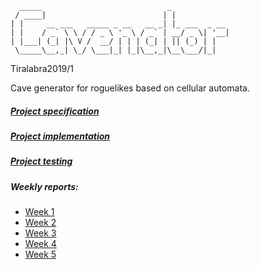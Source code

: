 
      _____                            _             
     / ____|                          | |            
    | |     __ ___   _____ _ __   __ _| |_ ___  _ __ 
    | |    / _` \ \ / / _ \ '_ \ / _` | __/ _ \| '__|
    | |___| (_| |\ V /  __/ | | | (_| | || (_) | |   
     \_____\__,_| \_/ \___|_| |_|\__,_|\__\___/|_|   
                                                 
                                                 

Tiralabra2019/1

Cave generator for roguelikes based on cellular automata.

##### [Project specification](https://github.com/w4ldo/Cavenator/blob/master/Documentation/ProjectSpecification.md)

##### [Project implementation](https://github.com/w4ldo/Cavenator/blob/master/Documentation/ProjectImplementation.md)

##### [Project testing](https://github.com/w4ldo/Cavenator/blob/master/Documentation/ProjectTesting.md)

##### Weekly reports:
* [Week 1](https://github.com/w4ldo/Cavenator/blob/master/Documentation/weekly_report_1.md)
* [Week 2](https://github.com/w4ldo/Cavenator/blob/master/Documentation/weekly_report_2.md)
* [Week 3](https://github.com/w4ldo/Cavenator/blob/master/Documentation/weekly_report_3.md)
* [Week 4](https://github.com/w4ldo/Cavenator/blob/master/Documentation/weekly_report_4.md)
* [Week 5](https://github.com/w4ldo/Cavenator/blob/master/Documentation/weekly_report_5.md)

